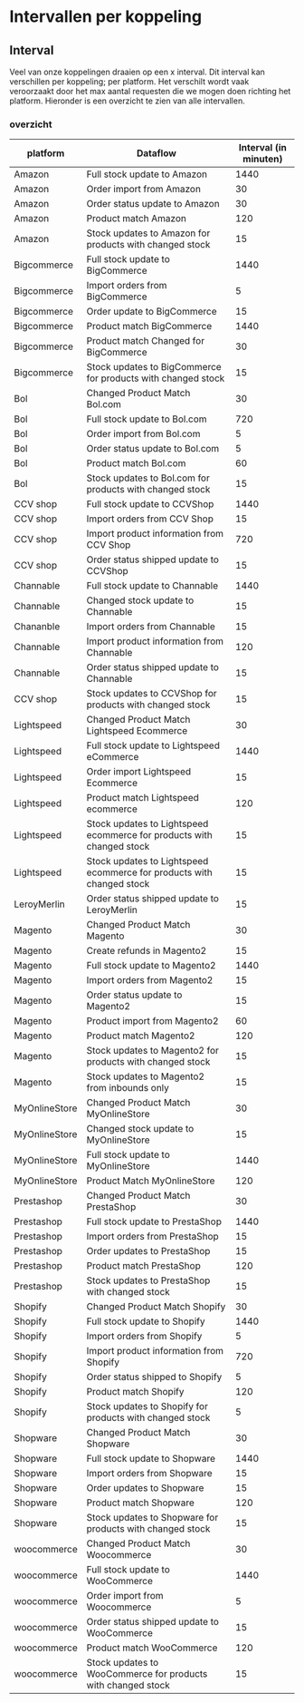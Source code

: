 # Intervallen per koppeling

## Interval

Veel van onze koppelingen draaien op een  x interval.
Dit interval kan verschillen per koppeling; per platform.
Het verschilt wordt vaak veroorzaakt door het max aantal requesten die we mogen doen richting het platform.
Hieronder is een overzicht te zien van alle intervallen.

### overzicht

|platform  | Dataflow  | Interval (in minuten) |
|--|--|--|
|Amazon|Full stock update to Amazon|1440|
|Amazon|Order import from Amazon|30|
|Amazon|Order status update to Amazon|30|
|Amazon|Product match Amazon|120|
|Amazon|Stock updates to Amazon for products with changed stock|15|
|Bigcommerce|Full stock update to BigCommerce|1440|
|Bigcommerce|Import orders from BigCommerce|5|
|Bigcommerce|Order update to BigCommerce|15|
|Bigcommerce|Product match BigCommerce|1440|
|Bigcommerce|Product match Changed for BigCommerce|30|
|Bigcommerce|Stock updates to BigCommerce for products with changed stock|15|
|Bol|Changed Product Match Bol.com|30|
|Bol|Full stock update to Bol.com|720|
|Bol|Order import from Bol.com|5|
|Bol|Order status update to Bol.com|5|
|Bol|Product match Bol.com|60|
|Bol|Stock updates to Bol.com for products with changed stock|15|
|CCV shop |Full stock update to CCVShop|1440|
|CCV shop |Import orders from CCV Shop|15|
|CCV shop |Import product information from CCV Shop|720|
|CCV shop |Order status shipped update to CCVShop|15|
|Channable|Full stock update to Channable|1440|
|Channable|Changed stock update to Channable|15|
|Chananble|Import orders from Channable|15|
|Channable|Import product information from Channable|120|
|Channable|Order status shipped update to Channable|15|
|CCV shop |Stock updates to CCVShop for products with changed stock|15|
|Lightspeed|Changed Product Match Lightspeed Ecommerce|30|
|Lightspeed|Full stock update to Lightspeed eCommerce|1440|
|Lightspeed|Order import Lightspeed Ecommerce|15|
|Lightspeed|Product match Lightspeed ecommerce|120|
|Lightspeed|Stock updates to Lightspeed ecommerce for products with changed stock|15|
|Lightspeed|Stock updates to Lightspeed ecommerce for products with changed stock|15|
|LeroyMerlin|Order status shipped update to LeroyMerlin|15|
|Magento |Changed Product Match Magento|30|
|Magento |Create refunds in Magento2|15|
|Magento |Full stock update to Magento2|1440|
|Magento |Import orders from Magento2|15|
|Magento |Order status update to Magento2|15|
|Magento |Product import from Magento2|60|
|Magento |Product match Magento2|120|
|Magento |Stock updates to Magento2 for products with changed stock|15|
|Magento |Stock updates to Magento2 from inbounds only|15|
|MyOnlineStore|Changed Product Match MyOnlineStore|30|
|MyOnlineStore|Changed stock update to MyOnlineStore|15|
|MyOnlineStore|Full stock update to MyOnlineStore|1440|
|MyOnlineStore|Product Match MyOnlineStore|120|
|Prestashop|Changed Product Match PrestaShop|30|
|Prestashop|Full stock update to PrestaShop|1440|
|Prestashop|Import orders from PrestaShop|15|
|Prestashop|Order updates to PrestaShop|15|
|Prestashop|Product match PrestaShop|120|
|Prestashop|Stock updates to PrestaShop with changed stock|15|
|Shopify|Changed Product Match Shopify|30|
|Shopify|Full stock update to Shopify|1440|
|Shopify|Import orders from Shopify|5|
|Shopify|Import product information from Shopify|720|
|Shopify|Order status shipped to Shopify|5|
|Shopify|Product match Shopify|120|
|Shopify|Stock updates to Shopify for products with changed stock|5|
|Shopware|Changed Product Match Shopware|30|
|Shopware|Full stock update to Shopware|1440|
|Shopware|Import orders from Shopware|15|
|Shopware|Order updates to Shopware|15|
|Shopware|Product match Shopware|120|
|Shopware|Stock updates to Shopware for products with changed stock|15|
|woocommerce|Changed Product Match Woocommerce|30|
|woocommerce|Full stock update to WooCommerce|1440|
|woocommerce|Order import from Woocommerce|5|
|woocommerce|Order status shipped update to WooCommerce|15|
|woocommerce|Product match WooCommerce|120|
|woocommerce|Stock updates to WooCommerce for products with changed stock|15|
